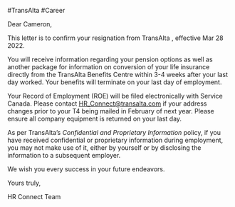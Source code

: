 #TransAlta #Career 

Dear Cameron,  

This letter is to confirm your resignation from TransAlta , effective Mar 28 2022. 

You will receive information regarding your pension options as well as another package for information on conversion of your life insurance directly from the TransAlta Benefits Centre within 3-4 weeks after your last day worked. Your benefits will terminate on your last day of employment.

Your Record of Employment (ROE) will be filed electronically with Service Canada. Please contact [HR_Connect@transalta.com](mailto:HR_Connect@transalta.com) if your address changes prior to your T4 being mailed in February of next year. Please ensure all company equipment is returned on your last day.

As per TransAlta’s _Confidential and Proprietary Information_ policy, if you have received confidential or proprietary information during employment, you may not make use of it, either by yourself or by disclosing the information to a subsequent employer.

We wish you every success in your future endeavors.

Yours truly, 

HR Connect Team